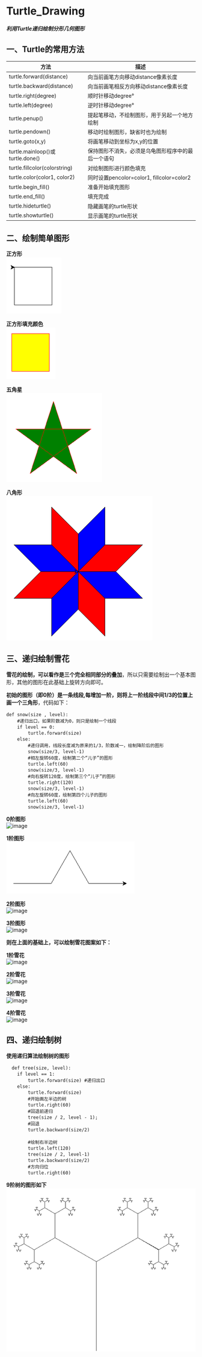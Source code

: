 # Turtle_Drawing
***利用Turtle递归绘制分形几何图形***

## 一、Turtle的常用方法

方法  | 描述  
 ---- | ----- 
 turtle.forward(distance)  | 向当前画笔方向移动distance像素长度 
 turtle.backward(distance)  | 向当前画笔相反方向移动distance像素长度 
turtle.right(degree) | 顺时针移动degree°
turtle.left(degree) | 逆时针移动degree°
turtle.penup() |	提起笔移动，不绘制图形，用于另起一个地方绘制
turtle.pendown() | 移动时绘制图形，缺省时也为绘制
turtle.goto(x,y) |	将画笔移动到坐标为x,y的位置 
turtle.mainloop()或turtle.done() |	保持图形不消失，必须是乌龟图形程序中的最后一个语句
turtle.fillcolor(colorstring)	| 对绘制图形进行颜色填充
turtle.color(color1, color2) |	同时设置pencolor=color1, fillcolor=color2
turtle.begin_fill() |	准备开始填充图形
turtle.end_fill() | 填充完成
turtle.hideturtle() |	隐藏画笔的turtle形状
turtle.showturtle() |	显示画笔的turtle形状

## 二、绘制简单图形

**正方形**  
![image](https://github.com/xuedengyue/Turtle_Drawing/blob/master/image/%E6%AD%A3%E6%96%B9%E5%BD%A2.png)

**正方形填充颜色**  
![image](https://github.com/xuedengyue/Turtle_Drawing/blob/master/image/%E6%AD%A3%E6%96%B9%E5%BD%A2%E5%A1%AB%E5%85%85%E9%A2%9C%E8%89%B2.png)

**五角星**  
![image](https://github.com/xuedengyue/Turtle_Drawing/blob/master/image/%E4%BA%94%E8%A7%92%E6%98%9F.png)

**八角形**  
![image](https://github.com/xuedengyue/Turtle_Drawing/blob/master/image/%E5%85%AB%E8%A7%92%E5%BD%A2.png)

## 三、递归绘制雪花

  **雪花的绘制，可以看作是三个完全相同部分的叠加**，所以只需要绘制出一个基本图形，其他的图形在此基础上旋转方向即可。
  
  **初始的图形（即0阶）是一条线段,每增加一阶，则将上一阶线段中间1/3的位置上画一个三角形**，代码如下：
  
```
def snow(size , level):
    #递归出口，如果阶数减为0，则只是绘制一个线段
    if level == 0:
        turtle.forward(size)
    else:
        #递归调用，线段长度减为原来的1/3，阶数减一，绘制降阶后的图形
        snow(size/3, level-1)
        #相左旋转60度，绘制第二个“儿子”的图形
        turtle.left(60)
        snow(size/3, level-1)
        #向右旋转120度，绘制第三个“儿子”的图形
        turtle.right(120)
        snow(size/3, level-1)
        #向左旋转60度，绘制第四个儿子的图形
        turtle.left(60)
        snow(size/3, level-1)
``` 
  
**0阶图形**  
![image](https://github.com/xuedengyue/Turtle_Drawing/blob/master/image/0%E9%98%B6.png)

**1阶图形**  
![image](https://github.com/xuedengyue/Turtle_Drawing/blob/master/image/%E4%B8%80%E9%98%B6.png)

**2阶图形**  
![image](https://github.com/xuedengyue/Turtle_Drawing/blob/master/image/2%E9%98%B6.png)

**3阶图形**  
![image](https://github.com/xuedengyue/Turtle_Drawing/blob/master/image/3%E9%98%B6.png)

**则在上面的基础上，可以绘制雪花图案如下：**  

**1阶雪花**  
![image](https://github.com/xuedengyue/Turtle_Drawing/blob/master/image/snow/1%E9%98%B6.png)

**2阶雪花**  
![image](https://github.com/xuedengyue/Turtle_Drawing/blob/master/image/snow/2%E9%98%B6.png)

**3阶雪花**  
![image](https://github.com/xuedengyue/Turtle_Drawing/blob/master/image/snow/3%E9%98%B6.png)

**4阶雪花**  
![image](https://github.com/xuedengyue/Turtle_Drawing/blob/master/image/snow/4%E9%98%B6.png)

## 四、递归绘制树
  **使用递归算法绘制树的图形**  
  
```
  def tree(size, level):
    if level == 1:
        turtle.forward(size) #递归出口
    else:
        turtle.forward(size)
        #开始画左半边的树
        turtle.right(60)
        #回退前递归
        tree(size / 2, level - 1);
        #回退
        turtle.backward(size/2)

        #绘制右半边树
        turtle.left(120)
        tree(size / 2, level-1)
        turtle.backward(size/2)
        #方向归位
        turtle.right(60)
 ```  
  
  **9阶树的图形如下**  
  ![image](https://github.com/xuedengyue/Turtle_Drawing/blob/master/image/9%E9%98%B6%E6%A0%91.png)
